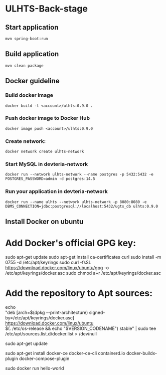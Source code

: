 # ULHTS-Back-stage

## Start application
`mvn spring-boot:run`

## Build application
`mvn clean package`

## Docker guideline
### Build docker image
`docker build -t <account>/ulhts:0.9.0 .`
### Push docker image to Docker Hub
`docker image push <account>/ulhts:0.9.0`
### Create network:
`docker network create ulhts-network`
### Start MySQL in devteria-network
`docker run --network ulhts-network --name postgres -p 5432:5432 -e POSTGRES_PASSWORD=admin -d postgres:14.5`
### Run your application in devteria-network
`docker run --name ulhts --network ulhts-network -p 8080:8080 -e DBMS_CONNECTION=jdbc:postgresql://localhost:5432/ugts_db ulhts:0.9.0`

## Install Docker on ubuntu

# Add Docker's official GPG key:
sudo apt-get update
sudo apt-get install ca-certificates curl
sudo install -m 0755 -d /etc/apt/keyrings
sudo curl -fsSL https://download.docker.com/linux/ubuntu/gpg -o /etc/apt/keyrings/docker.asc
sudo chmod a+r /etc/apt/keyrings/docker.asc

# Add the repository to Apt sources:
echo \
"deb [arch=$(dpkg --print-architecture) signed-by=/etc/apt/keyrings/docker.asc] https://download.docker.com/linux/ubuntu \
$(. /etc/os-release && echo "$VERSION_CODENAME") stable" | sudo tee /etc/apt/sources.list.d/docker.list > /dev/null

sudo apt-get update

sudo apt-get install docker-ce docker-ce-cli containerd.io docker-buildx-plugin docker-compose-plugin

sudo docker run hello-world
